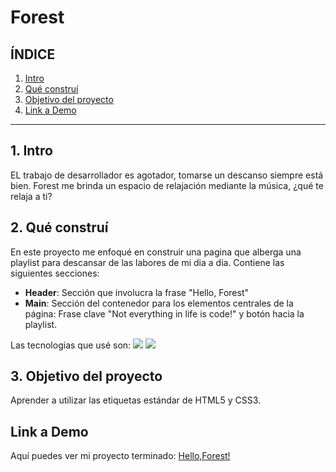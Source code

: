 # Forest

## **ÍNDICE**

1. [Intro](#)
2. [Qué construí](#)
3. [Objetivo del proyecto](#)
4. [Link a Demo](#)

****

## 1. Intro
EL trabajo de desarrollador es agotador, tomarse un descanso siempre está bien. Forest me brinda un espacio de relajación mediante la música, ¿qué te relaja a ti?

## 2. Qué construí
En este proyecto me enfoqué en construir una pagina que alberga una playlist para descansar de las labores de mi dia a dia.
Contiene las siguientes secciones:
* **Header**: Sección que involucra la frase "Hello, Forest"
* **Main**: Sección del contenedor para los elementos centrales de la página: Frase clave "Not everything in life is code!" y botón hacia la playlist.

Las tecnologias que usé son:
<img src="https://img.shields.io/badge/HTML5-E34F26?style=for-the-badge&logo=html5&logoColor=white" />
<img src="https://img.shields.io/badge/CSS3-1572B6?style=for-the-badge&logo=css3&logoColor=white" />

## 3. Objetivo del proyecto
Aprender a utilizar las etiquetas estándar de HTML5 y CSS3.

## Link a Demo
Aquí puedes ver mi proyecto terminado: [Hello,Forest!](https://helloforest-gamma.vercel.app/)
